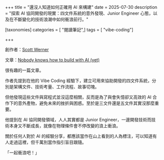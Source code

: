 +++
title = "還沒人知道如何正確用 AI 來構建"
date = 2025-07-30
description = "探索 AI 協同開發的現實：四文件系統的意外發現、Junior Engineer 心態，以及在不斷變化的技術浪潮中如何衝浪前行。"

[taxonomies]
categories = [ "閱讀筆記",]
tags = [ "vibe-coding"]

+++

創作者：[Scott Werner](https://substack.com/@scottwerner)

文章：[Nobody knows how to build with AI (yet)](https://worksonmymachine.substack.com/p/nobody-knows-how-to-build-with-ai)

很有趣的一篇文章。

作者先提到在他的 Vibe Coding 經驗下，建立可用來協助開發的四文件系統，分別是架構文件、技術考量、工作流程、故事切塊。

但他發現這些文件與寫程式並沒這麼相關，反而是為了與會失憶卻又高效的 AI 合作下的意外產物，避免未來的挫折與困惑。至於是三文件還是五文件其實沒那麼重要。

他提到在 AI 協同開發領域，人人其實都是 Junior Engineer，一邊開發技術而技術本身又不斷成長，就像在物理條件會不停改變的浪上衝浪。

關於任何人對於 AI 的經驗分享，都應該當作在山上看到的人為標注，可以知道有人走過這裡，但千萬別當作指引盲目跟隨。

「一起衝浪吧！」

